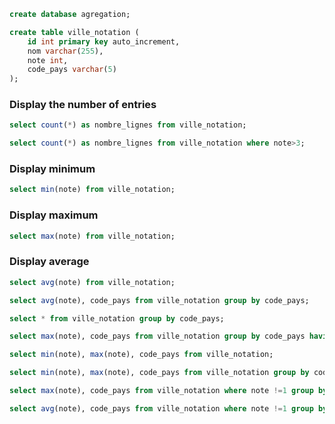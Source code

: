```sql
create database agregation;

create table ville_notation (
    id int primary key auto_increment,
    nom varchar(255),
    note int,
    code_pays varchar(5)
);
```

### Display the number of entries

```sql
select count(*) as nombre_lignes from ville_notation;
```

```sql
select count(*) as nombre_lignes from ville_notation where note>3;
```

### Display minimum

```sql
select min(note) from ville_notation;
```

### Display maximum

```sql
select max(note) from ville_notation;
```

### Display average

```sql
select avg(note) from ville_notation;
```

```sql
select avg(note), code_pays from ville_notation group by code_pays;
```


```sql
select * from ville_notation group by code_pays;
```

```sql
select max(note), code_pays from ville_notation group by code_pays having max(note)>5;
```

```sql
select min(note), max(note), code_pays from ville_notation;
```

```sql
select min(note), max(note), code_pays from ville_notation group by code_pays;
```

```sql
select max(note), code_pays from ville_notation where note !=1 group by code_pays having max(note)>2 order by code_pays;
```

```sql
select avg(note), code_pays from ville_notation where note !=1 group by code_pays having avg(note)>2 order by code_pays;
```



